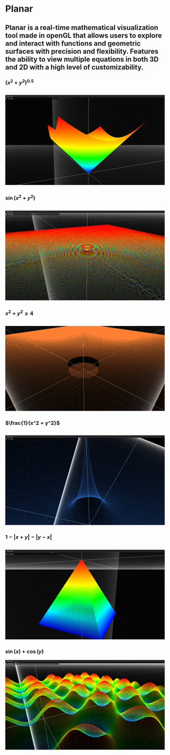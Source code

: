 # Planar
Planar is a real-time mathematical visualization tool made in openGL that allows users to explore and interact with functions and geometric surfaces with precision and flexibility. Features the ability to view multiple equations in both 3D and 2D with a high level of customizability.
---
### $(x^2 + y^2)^{0.5}$
![](https://github.com/Shivar-J/Planar/blob/main/Demo/Planar_BOpUuX9KcR.png)
---
### $\sin(x^2 + y^2)$
![](https://github.com/Shivar-J/Planar/blob/main/Demo/Planar_LVw0rkiZ7m.png)
---
### $x^2 + y^2 \geq 4$
![](https://github.com/Shivar-J/Planar/blob/main/Demo/Planar_ZgrHdHOpOw.png)
---
### $\frac{1}{x^2 + y^2}$
![](https://github.com/Shivar-J/Planar/blob/main/Demo/Planar_bCPEu1PcXS.png)
---
### $1-|x+y|-|y-x|$
![](https://github.com/Shivar-J/Planar/blob/main/Demo/Planar_ip03Qv4Ntb.png)
---
### $\sin(x) + \cos(y)$
![](https://github.com/Shivar-J/Planar/blob/main/Demo/Planar_lCNzBoSeF1.png)
